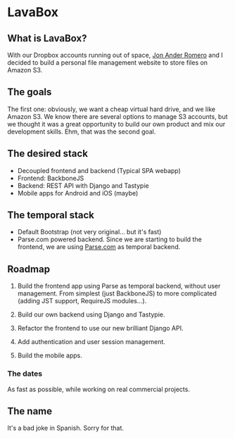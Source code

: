# LavaBox

## What is LavaBox?
With our Dropbox accounts running out of space, [Jon Ander Romero](http://twitter.com/jonanone "Jon Ander Romero") and I decided to build a personal file management website to store files on Amazon S3.

## The goals
The first one: obviously, we want a cheap virtual hard drive, and we like Amazon S3. We know there are several options to manage S3 accounts, but we thought it was a great opportunity to build our own product and mix our development skills. Ehm, that was the second goal.

## The desired stack
* Decoupled frontend and backend (Typical SPA webapp)
* Frontend: BackboneJS
* Backend: REST API with Django and Tastypie
* Mobile apps for Android and iOS (maybe)

## The temporal stack
* Default Bootstrap (not very original... but it's fast)
* Parse.com powered backend. Since we are starting to build the frontend, we are using [Parse.com](http://parse.com "Parse.com") as temporal backend.

## Roadmap
1. Build the frontend app using Parse as temporal backend, without user management. From simplest (just BackboneJS) to more complicated (adding JST support, RequireJS modules...).

2. Build our own backend using Django and Tastypie.
3. Refactor the frontend to use our new brilliant Django API.
4. Add authentication and user session management.
5. Build the mobile apps.

### The dates
As fast as possible, while working on real commercial projects.

## The name
It's a bad joke in Spanish. Sorry for that.